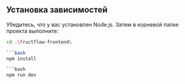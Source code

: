 
## Установка зависимостей

Убедитесь, что у вас установлен Node.js. Затем в корневой папке проекта выполните:


```bash
cd .\fructflow-frontend\

```bash
npm install

```bash
npm run dev
